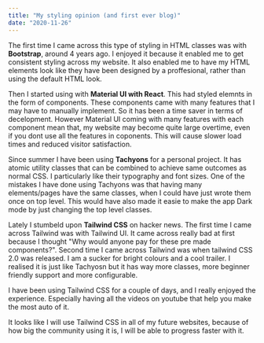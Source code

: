 ```yaml
---
title: "My styling opinion (and first ever blog)"
date: "2020-11-26"
---
```


The first time I came across this type of styling in HTML classes was with **Bootstrap**, around 4 years ago. I enjoyed it because it enabled me to get consistent styling across my website.
It also enabled me to have my HTML elements look like they have been designed by a  proffesional, rather than using the default HTML look.

Then I started using with **Material UI with React**. This had styled elemnts in the form of components. These components came with many features that I may have to manually implement. So it has been a time saver in terms of decelopment.
However Material UI coming with many features with each component mean that, my website may become quite large overtime, even if you dont use all the features in coponents. This will cause slower load times and reduced visitor satisfaction.

Since summer I have been using **Tachyons** for a personal project. It has atomic utility classes that can be combined to achieve same outcomes as normal CSS. I particularly like their typography and font sizes. 
One of the mistakes I have done using Tachyons was that having many elements/pages have the same classes, when I could have just wrote them once on top level. This would have also made it easie to make the app Dark mode by just changing the top level classes.

Lately I stumbeld upon **Tailwind CSS** on hacker news. The first time I came across Tailwind was with Tailwind UI. It came across really bad at first because I thought "Why would anyone pay for these pre made components?". Second time I came across Tailwind was when tailwind CSS 2.0 was released. I am a sucker for bright colours and a cool trailer. I realised it is just like Tachyosn but it has way more classes, more beginner friendly support and more configurable.

I have been using Tailwind CSS for a couple of days, and I really enjoyed the experience. Especially having all the videos on youtube that help you make the most auto of it.

It looks like I will use Tailwind CSS in all of my future websites, because of how big the community using it is, I will be able to progress faster with it.